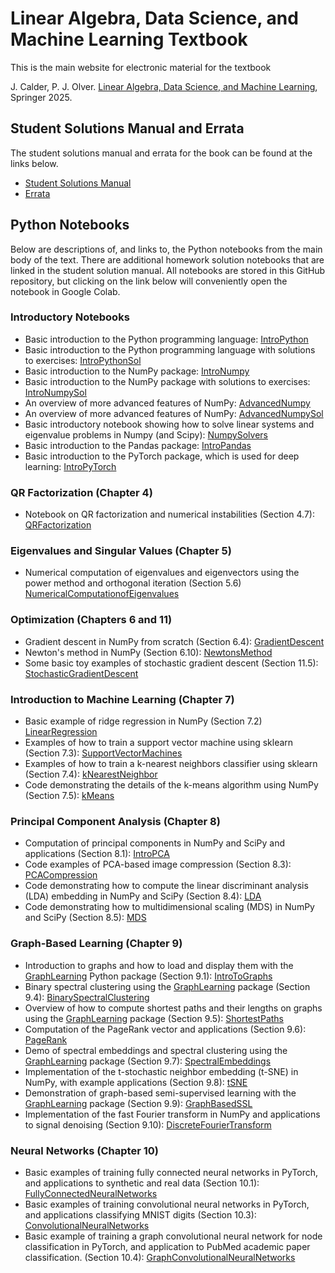 # Linear Algebra, Data Science, and Machine Learning Textbook

This is the main website for electronic material for the textbook

J. Calder, P. J. Olver. [Linear Algebra, Data Science, and Machine Learning](https://), Springer 2025.

## Student Solutions Manual and Errata

The student solutions manual and errata for the book can be found at the links below.

* [Student Solutions Manual](https://)
* [Errata](https://)

## Python Notebooks

Below are descriptions of, and links to, the Python notebooks from the main body of the text. There are additional homework solution notebooks that are linked in the student solution manual. All notebooks are stored in this GitHub repository, but clicking on the link below will conveniently open the notebook in Google Colab. 

### Introductory Notebooks
* Basic introduction to the Python programming language:
        [IntroPython](https://colab.research.google.com/github/jwcalder/LAML/blob/main/Python/Intro/IntroPython.ipynb)
* Basic introduction to the Python programming language with solutions to exercises:
        [IntroPythonSol](https://colab.research.google.com/github/jwcalder/LAML/blob/main/Python/Intro/IntroPythonSol.ipynb) 
* Basic introduction to the NumPy package:
        [IntroNumpy](https://colab.research.google.com/github/jwcalder/LAML/blob/main/Python/Intro/IntroNumpy.ipynb)
* Basic introduction to the NumPy package with solutions to exercises:
        [IntroNumpySol](https://colab.research.google.com/github/jwcalder/LAML/blob/main/Python/Intro/IntroNumpySol.ipynb)
* An overview of more advanced features of NumPy:
        [AdvancedNumpy](https://colab.research.google.com/github/jwcalder/LAML/blob/main/Python/Intro/AdvancedNumpy.ipynb)
* An overview of more advanced features of NumPy:
        [AdvancedNumpySol](https://colab.research.google.com/github/jwcalder/LAML/blob/main/Python/Intro/AdvancedNumpySol.ipynb)
* Basic introductory notebook showing how to solve linear systems and eigenvalue problems in Numpy (and Scipy):
        [NumpySolvers](https://colab.research.google.com/github/jwcalder/LAML/blob/main/Python/Intro/NumpySolvers.ipynb) 
* Basic introduction to the Pandas package:
        [IntroPandas](https://colab.research.google.com/github/jwcalder/LAML/blob/main/Python/IntroML/IntroPandas.ipynb)
* Basic introduction to the PyTorch package, which is used for deep learning:
        [IntroPyTorch](https://colab.research.google.com/github/jwcalder/LAML/blob/main/Python/NeuralNetworks/IntroPyTorch.ipynb)

### QR Factorization (Chapter 4)
* Notebook on QR factorization and numerical instabilities (Section 4.7):
        [QRFactorization](https://colab.research.google.com/github/jwcalder/LAML/blob/main/Python/Homework/QRFactorization.ipynb)

### Eigenvalues and Singular Values (Chapter 5)
* Numerical computation of eigenvalues and eigenvectors using the power method and orthogonal iteration (Section 5.6)
        [NumericalComputationofEigenvalues](https://colab.research.google.com/github/jwcalder/LAML/blob/main/Python/Homework/NumericalComputationofEigenvalues.ipynb)

### Optimization (Chapters 6 and 11)
* Gradient descent in NumPy from scratch (Section 6.4):
        [GradientDescent](https://colab.research.google.com/github/jwcalder/LAML/blob/main/Python/Optimization/GradientDescent.ipynb)
* Newton's method in NumPy (Section 6.10):
        [NewtonsMethod](https://colab.research.google.com/github/jwcalder/LAML/blob/main/Python/Optimization/NewtonsMethod.ipynb)
* Some basic toy examples of stochastic gradient descent (Section 11.5):
        [StochasticGradientDescent](https://colab.research.google.com/github/jwcalder/LAML/blob/main/Python/Optimization/StochasticGradientDescent.ipynb)

### Introduction to Machine Learning (Chapter 7)
* Basic example of ridge regression in NumPy (Section 7.2)
        [LinearRegression](https://colab.research.google.com/github/jwcalder/LAML/blob/main/Python/IntroML/LinearRegression.ipynb)
* Examples of how to train a support vector machine using sklearn (Section 7.3):
        [SupportVectorMachines](https://colab.research.google.com/github/jwcalder/LAML/blob/main/Python/IntroML/SupportVectorMachines.ipynb)
* Examples of how to train a k-nearest neighbors classifier using sklearn (Section 7.4):
        [kNearestNeighbor](https://colab.research.google.com/github/jwcalder/LAML/blob/main/Python/IntroML/kNearestNeighbor.ipynb)
* Code demonstrating the details of the k-means algorithm using NumPy (Section 7.5):
        [kMeans](https://colab.research.google.com/github/jwcalder/LAML/blob/main/Python/IntroML/kMeans.ipynb)

### Principal Component Analysis (Chapter 8)
* Computation of principal components in NumPy and SciPy and applications (Section 8.1):
        [IntroPCA](https://colab.research.google.com/github/jwcalder/LAML/blob/main/Python/PrincipalComponentAnalysis/IntroPCA.ipynb)
* Code examples of PCA-based image compression (Section 8.3):
        [PCACompression](https://colab.research.google.com/github/jwcalder/LAML/blob/main/Python/PrincipalComponentAnalysis/PCACompression.ipynb)
* Code demonstrating how to compute the linear discriminant analysis (LDA) embedding in NumPy and SciPy (Section 8.4):
        [LDA](https://colab.research.google.com/github/jwcalder/LAML/blob/main/Python/PrincipalComponentAnalysis/LDA.ipynb)
* Code demonstrating how to multidimensional scaling (MDS) in NumPy and SciPy  (Section 8.5):
        [MDS](https://colab.research.google.com/github/jwcalder/LAML/blob/main/Python/PrincipalComponentAnalysis/MDS.ipynb)

### Graph-Based Learning (Chapter 9)
* Introduction to graphs and how to load and display them with the [GraphLearning](https://github.com/jwcalder/GraphLearning) Python package (Section 9.1):
        [IntroToGraphs](https://colab.research.google.com/github/jwcalder/LAML/blob/main/Python/GraphBasedLearning/IntroToGraphs.ipynb)
* Binary spectral clustering using the [GraphLearning](https://github.com/jwcalder/GraphLearning) package (Section 9.4):
        [BinarySpectralClustering](https://colab.research.google.com/github/jwcalder/LAML/blob/main/Python/GraphBasedLearning/BinarySpectralClustering.ipynb)
* Overview of how to compute shortest paths and their lengths on graphs using the [GraphLearning](https://github.com/jwcalder/GraphLearning) package (Section 9.5):
        [ShortestPaths](https://colab.research.google.com/github/jwcalder/LAML/blob/main/Python/GraphBasedLearning/ShortestPaths.ipynb)
* Computation of the PageRank vector and applications  (Section 9.6):
        [PageRank](https://colab.research.google.com/github/jwcalder/LAML/blob/main/Python/GraphBasedLearning/PageRank.ipynb)
* Demo of spectral embeddings and spectral clustering using the [GraphLearning](https://github.com/jwcalder/GraphLearning) package (Section 9.7):
        [SpectralEmbeddings](https://colab.research.google.com/github/jwcalder/LAML/blob/main/Python/GraphBasedLearning/SpectralEmbeddings.ipynb)
* Implementation of the t-stochastic neighbor embedding (t-SNE) in NumPy, with example applications (Section 9.8):
        [tSNE](https://colab.research.google.com/github/jwcalder/LAML/blob/main/Python/GraphBasedLearning/tSNE.ipynb)
* Demonstration of graph-based semi-supervised learning with the [GraphLearning](https://github.com/jwcalder/GraphLearning) package (Section 9.9):
        [GraphBasedSSL](https://colab.research.google.com/github/jwcalder/LAML/blob/main/Python/GraphBasedLearning/GraphBasedSSL.ipynb)
* Implementation of the fast Fourier transform in NumPy and applications to signal denoising (Section 9.10):
        [DiscreteFourierTransform](https://colab.research.google.com/github/jwcalder/LAML/blob/main/Python/GraphBasedLearning/DiscreteFourierTransform.ipynb)

### Neural Networks (Chapter 10)
* Basic examples of training fully connected neural networks in PyTorch, and applications to synthetic and real data (Section 10.1):
        [FullyConnectedNeuralNetworks](https://colab.research.google.com/github/jwcalder/LAML/blob/main/Python/NeuralNetworks/FullyConnectedNeuralNetworks.ipynb)
* Basic examples of training convolutional neural networks in PyTorch, and applications classifying MNIST digits (Section 10.3):
        [ConvolutionalNeuralNetworks](https://colab.research.google.com/github/jwcalder/LAML/blob/main/Python/NeuralNetworks/ConvolutionalNeuralNetworks.ipynb)
* Basic example of training a graph convolutional neural network for node classification in PyTorch, and application to PubMed academic paper classification. (Section 10.4):
        [GraphConvolutionalNeuralNetworks](https://colab.research.google.com/github/jwcalder/LAML/blob/main/Python/NeuralNetworks/GraphConvolutionalNeuralNetworks.ipynb)


